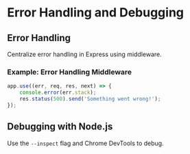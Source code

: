 
# Error Handling and Debugging

## Error Handling
Centralize error handling in Express using middleware.

### Example: Error Handling Middleware
```javascript
app.use((err, req, res, next) => {
    console.error(err.stack);
    res.status(500).send('Something went wrong!');
});
```

## Debugging with Node.js
Use the `--inspect` flag and Chrome DevTools to debug.
